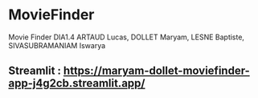 # MovieFinder
Movie Finder DIA1.4 ARTAUD Lucas, DOLLET Maryam, LESNE Baptiste, SIVASUBRAMANIAM Iswarya

## Streamlit : https://maryam-dollet-moviefinder-app-j4g2cb.streamlit.app/ 
